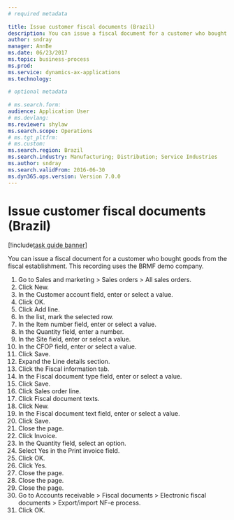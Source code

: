 ```yaml
--- 
# required metadata 
 
title: Issue customer fiscal documents (Brazil)
description: You can issue a fiscal document for a customer who bought goods from the fiscal establishment. 
author: sndray
manager: AnnBe 
ms.date: 06/23/2017
ms.topic: business-process 
ms.prod:  
ms.service: dynamics-ax-applications 
ms.technology:  
 
# optional metadata 
 
# ms.search.form:   
audience: Application User 
# ms.devlang:  
ms.reviewer: shylaw
ms.search.scope: Operations 
# ms.tgt_pltfrm:  
# ms.custom:  
ms.search.region: Brazil
ms.search.industry: Manufacturing; Distribution; Service Industries
ms.author: sndray
ms.search.validFrom: 2016-06-30 
ms.dyn365.ops.version: Version 7.0.0 
---
```

# Issue customer fiscal documents (Brazil)

[!include[task guide banner](../../includes/task-guide-banner.md)]

You can issue a fiscal document for a customer who bought goods from the fiscal establishment. This recording uses the BRMF demo company.

1. Go to Sales and marketing > Sales orders > All sales orders.
2. Click New.
3. In the Customer account field, enter or select a value.
4. Click OK.
5. Click Add line.
6. In the list, mark the selected row.
7. In the Item number field, enter or select a value.
8. In the Quantity field, enter a number.
9. In the Site field, enter or select a value.
10. In the CFOP field, enter or select a value.
11. Click Save.
12. Expand the Line details section.
13. Click the Fiscal information tab.
14. In the Fiscal document type field, enter or select a value.
15. Click Save.
16. Click Sales order line.
17. Click Fiscal document texts.
18. Click New.
19. In the Fiscal document text field, enter or select a value.
20. Click Save.
21. Close the page.
22. Click Invoice.
23. In the Quantity field, select an option.
24. Select Yes in the Print invoice field.
25. Click OK.
26. Click Yes.
27. Close the page.
28. Close the page.
29. Close the page.
30. Go to Accounts receivable > Fiscal documents > Electronic fiscal documents > Export/import NF-e process.
31. Click OK.

